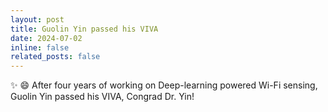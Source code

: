 ```yaml
---
layout: post
title: Guolin Yin passed his VIVA
date: 2024-07-02
inline: false
related_posts: false
---
```


:sparkles: :smile: After four years of working on Deep-learning powered Wi-Fi sensing, Guolin Yin passed his VIVA, Congrad Dr. Yin!
